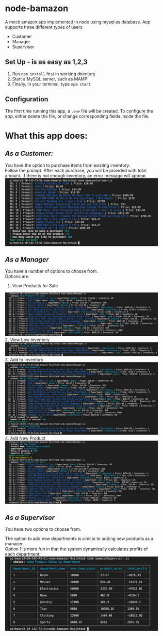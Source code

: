 # **node-bamazon**
A mock amazon app implemented in node using mysql as database. App supports three different types of users

* Customer
* Manager
* Supervisor

## Set Up - is as easy as 1,2,3
1. Run `npm install` first in working directory
2. Start a MySQL server, such as MAMP
3. Finally, in your terminal, type `npm start`

## Configuration
The first time running this app, a `.env` file will be created. To configure the app, either delete the file, or change corresponding fields inside the file. 

# What this app does:

## *As a Customer:*

You have the option to purchase items from existing inventory. 
<br/> 
Follow the prompt. After each purchase, you will be provided with total amount. If there is not enough inventory, an error message will appear.
<br/>
<img src='./images/customer.png'>

## *As a Manager*

You have a number of options to choose from.
<br/>
Options are:
1. View Products for Sale
<img src='./images/manager_view_products.png'>
2. View Low Inventory
<img src='./images/manager_view_low_inventory.png'>
3. Add to Inventory
<img src='./images/manager_add_to_inventory.png'>
4. Add New Product
<img src='./images/manager_add_new_product.png'>

## *As a Supervisor*

You have two options to choose from.
<br/>

The option to add new departments is similar to adding new products as a manager.
<br/>
Option 1 is more fun in that the system dynamically calculates profits of each department:
<img src='./images/supervisor.png'>
